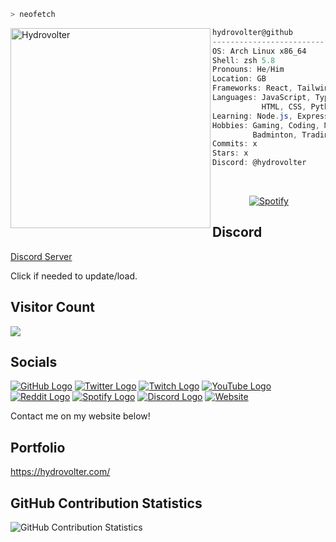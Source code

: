 ```zsh
> neofetch
```

<img align="left" src="https://hydrovolter.com/assets/HydroSimple512.png" alt="Hydrovolter" width="320" /> 

```csharp
hydrovolter@github
-------------------------
OS: Arch Linux x86_64
Shell: zsh 5.8
Pronouns: He/Him
Location: GB
Frameworks: React, Tailwind CSS, Vite
Languages: JavaScript, TypeScript,
           HTML, CSS, Python
Learning: Node.js, Express, MongoDB
Hobbies: Gaming, Coding, Music, Chess,
         Badminton, Trading
Commits: x
Stars: x
Discord: @hydrovolter
```
&nbsp;<div align="center">
  [![Spotify](https://spotify.hydrovolter.com/api/spotify?background_color=0d1117&border_color=ffffff)](https://open.spotify.com/user/3kogdp4la37u7pd7rugded814)

</div>

## Discord
<!-- [![Discord Server](https://discord.com/api/guilds/733146268364308532/widget.png?style=banner4)] (https://discord.com/invite/WKsemms) -->
<!-- ![image](https://util.hydrovolter.repl.co/status/958298682044866631) -->

[Discord Server](https://discord.gg/ysH9hcb6ZD)

Click if needed to update/load.

## Visitor Count
<img src="https://profile-counter.glitch.me/hydrovolter/count.svg" />


## Socials
[![GitHub Logo](https://icons.iconarchive.com/icons/limav/flat-gradient-social/64/Github-icon.png)](https://github.com/Hydrovolter)
[![Twitter Logo](https://icons.iconarchive.com/icons/limav/flat-gradient-social/64/Twitter-icon.png)](https://twitter.com/hydrovolter)
[![Twitch Logo](https://icons.iconarchive.com/icons/papirus-team/papirus-apps/64/gnome-twitch-icon.png)](https://twitch.tv/hydrovolter)
[![YouTube Logo](https://icons.iconarchive.com/icons/marcus-roberto/google-play/64/YouTube-icon.png)](https://www.youtube.com/channel/UCOkFlZpxNsXxF0jiuhqZafg?view_as=subscriber)
[![Reddit Logo](https://icons.iconarchive.com/icons/limav/flat-gradient-social/64/Reddit-icon.png)](https://www.reddit.com/user/Hydrovolter)
[![Spotify Logo](https://icons.iconarchive.com/icons/bokehlicia/pacifica/64/spotify-icon.png)](https://open.spotify.com/user/3kogdp4la37u7pd7rugded814)
[![Discord Logo](https://icons.iconarchive.com/icons/papirus-team/papirus-apps/64/discord-icon.png)](https://discord.com/users/958298682044866631)
[![Website](https://icons.iconarchive.com/icons/custom-icon-design/flatastic-11/64/Webpage-icon.png)](https://hydrovolter.com)

Contact me on my website below!

## Portfolio
https://hydrovolter.com/

## GitHub Contribution Statistics
![GitHub Contribution Statistics](https://github-readme-stats.vercel.app/api?username=hydrovolter)
